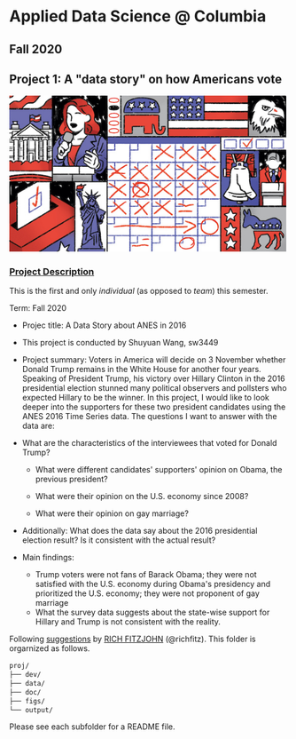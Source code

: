 # Applied Data Science @ Columbia
## Fall 2020
## Project 1: A "data story" on how Americans vote

<img src="figs/title1.jpeg" width="500">

### [Project Description](doc/)
This is the first and only *individual* (as opposed to *team*) this semester. 

Term: Fall 2020

+ Projec title: A Data Story about ANES in 2016
+ This project is conducted by Shuyuan Wang, sw3449

+ Project summary: Voters in America will decide on 3 November whether Donald Trump remains in the White House for another four years. Speaking of President Trump, his victory over Hillary Clinton in the 2016 presidential election stunned many political observers and pollsters who expected Hillary to be the winner. In this project, I would like to look deeper into the supporters for these two president candidates using the ANES 2016 Time Series data. The questions I want to answer with the data are:

* What are the characteristics of the interviewees that voted for Donald Trump?
    
    * What were different candidates' supporters' opinion on Obama, the previous president? 

    * What were their opinion on the U.S. economy since 2008?

    * What were their opinion on gay marriage? 

* Additionally: What does the data say about the 2016 presidential election result? Is it consistent with the actual result?


+ Main findings:

    * Trump voters were not fans of Barack Obama; they were not satisfied with the U.S. economy during Obama's presidency and prioritized the U.S. economy; they were not proponent of gay marriage
    * What the survey data suggests about the state-wise support for Hillary and Trump is not consistent with the reality.

Following [suggestions](http://nicercode.github.io/blog/2013-04-05-projects/) by [RICH FITZJOHN](http://nicercode.github.io/about/#Team) (@richfitz). This folder is orgarnized as follows.

```
proj/
├── dev/
├── data/
├── doc/
├── figs/
└── output/
```

Please see each subfolder for a README file.
